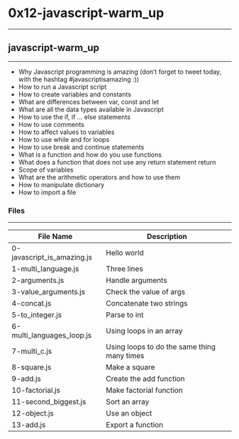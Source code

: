 # 0x12-javascript-warm_up
---

## javascript-warm_up
---
- Why Javascript programming is amazing (don’t forget to tweet today, with the hashtag #javascriptisamazing :))
- How to run a Javascript script
- How to create variables and constants
- What are differences between var, const and let
- What are all the data types available in Javascript
- How to use the if, if ... else statements
- How to use comments
- How to affect values to variables
- How to use while and for loops
- How to use break and continue statements
- What is a function and how do you use functions
- What does a function that does not use any return statement return
- Scope of variables
- What are the arithmetic operators and how to use them
- How to manipulate dictionary
- How to import a file

### Files
---
File Name | Description
--- | ---
0-javascript_is_amazing.js | Hello world
1-multi_language.js | Three lines
2-arguments.js | Handle arguments
3-value_arguments.js | Check the value of args
4-concat.js | Concatenate two strings
5-to_integer.js | Parse to int
6-multi_languages_loop.js | Using loops in an array
7-multi_c.js | Using loops to do the same thing many times
8-square.js | Make a square
9-add.js | Create the add function
10-factorial.js | Make factorial function
11-second_biggest.js | Sort an array
12-object.js | Use an object
13-add.js | Export a function
